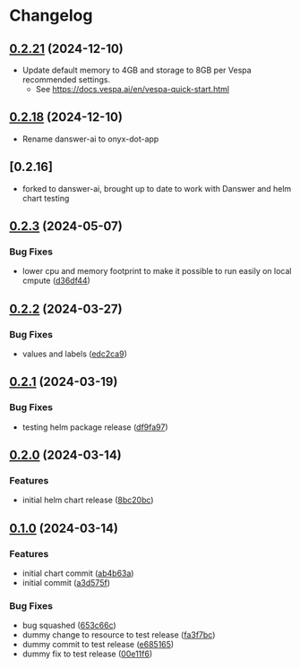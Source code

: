 # Changelog

## [0.2.21](https://github.com/onyx-dot-app/vespa-helm-charts/compare/vespa-0.2.18...vespa-v0.2.16) (2024-12-10)

* Update default memory to 4GB and storage to 8GB per Vespa recommended settings.
  * See https://docs.vespa.ai/en/vespa-quick-start.html

## [0.2.18](https://github.com/onyx-dot-app/vespa-helm-charts/compare/vespa-0.2.18...vespa-v0.2.16) (2024-12-10)

* Rename danswer-ai to onyx-dot-app

## [0.2.16]

* forked to danswer-ai, brought up to date to work with Danswer and helm chart testing

## [0.2.3](https://github.com/unoplat/vespa-helm-charts/compare/vespa-0.2.2...vespa-v0.2.3) (2024-05-07)


### Bug Fixes

* lower cpu and memory footprint to make it possible to run easily on local cmpute ([d36df44](https://github.com/unoplat/vespa-helm-charts/commit/d36df44ad0c6a1a149be13777a49c6a88ce78254))

## [0.2.2](https://github.com/unoplat/vespa-helm-charts/compare/vespa-0.2.1...vespa-v0.2.2) (2024-03-27)


### Bug Fixes

* values and labels ([edc2ca9](https://github.com/unoplat/vespa-helm-charts/commit/edc2ca99681c1444d3107446101e40ea42752102))

## [0.2.1](https://github.com/unoplat/vespa-helm-charts/compare/vespa-v0.2.0...vespa-v0.2.1) (2024-03-19)


### Bug Fixes

* testing helm package release ([df9fa97](https://github.com/unoplat/vespa-helm-charts/commit/df9fa9744c79440756e550fea5fbe03d7915d7cf))

## [0.2.0](https://github.com/unoplat/vespa-helm-charts/compare/vespa-0.1.0...vespa-v0.2.0) (2024-03-14)


### Features

* initial helm chart release ([8bc20bc](https://github.com/unoplat/vespa-helm-charts/commit/8bc20bcc7afd36fdd641fd1d00d645604927e5ac))

## [0.1.0](https://github.com/unoplat/vespa-helm-charts/compare/vespa-v0.0.1...vespa-v0.1.0) (2024-03-14)


### Features

* initial chart commit ([ab4b63a](https://github.com/unoplat/vespa-helm-charts/commit/ab4b63ad37c3d74ffb2be8e2ffe6a77db8ac7c7b))
* initial commit ([a3d575f](https://github.com/unoplat/vespa-helm-charts/commit/a3d575fb459a1d5e0b07ede150d7d996da119c72))


### Bug Fixes

* bug squashed ([653c66c](https://github.com/unoplat/vespa-helm-charts/commit/653c66c407829550e20315175622800baf2d5af8))
* dummy change to resource to test release ([fa3f7bc](https://github.com/unoplat/vespa-helm-charts/commit/fa3f7bc6effc178d088cc8c5c879be6027310d07))
* dummy commit to test release ([e685165](https://github.com/unoplat/vespa-helm-charts/commit/e6851659609aa07bc42f4ce707cb17ad45b41b62))
* dummy fix to test release ([00e11f6](https://github.com/unoplat/vespa-helm-charts/commit/00e11f627aa14bf0361627c470da28fad5a75ac5))
